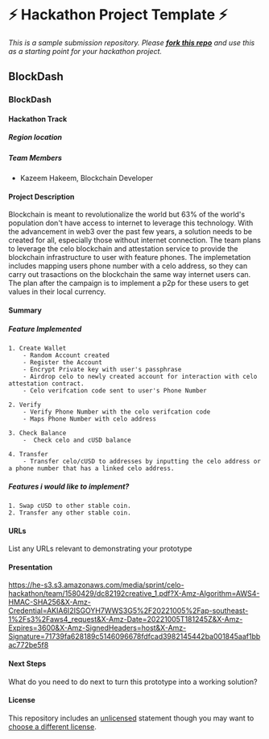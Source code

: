 
# ⚡ Hackathon Project Template ⚡
_This is a sample submission repository.
Please [__fork this repo__](https://help.github.com/articles/fork-a-repo/) and use this as a starting point for your hackathon project._

## BlockDash
### BlockDash
#### Hackathon Track

##### Region location

##### Team Members
- Kazeem Hakeem, Blockchain Developer


#### Project Description
Blockchain is meant to revolutionalize the world but 63% of the world's population don't have access to internet to leverage this technology. With the advancement in web3 over the past few years, a solution needs to be created for all, especially those without internet connection. The team plans to leverage the celo blockchain and attestation service to provide the blockchain infrastructure to user with feature phones. The implemetation includes mapping users phone number with a celo address, so they can carry out trasactions on the blockchain the same way internet users can. The plan after the campaign is to implement a p2p for these users to get values in their local currency.

#### Summary
##### Feature Implemented
    1. Create Wallet
        - Random Account created
        - Register the Account
        - Encrypt Private key with user's passphrase
        - Airdrop celo to newly created account for interaction with celo attestation contract.
        - Celo verifcation code sent to user's Phone Number

    2. Verify
        - Verify Phone Number with the celo verifcation code
        - Maps Phone Number with celo address

    3. Check Balance
        -  Check celo and cUSD balance

    4. Transfer
        - Transfer celo/cUSD to addresses by inputting the celo address or a phone number that has a linked celo address.

##### Features i would like to implement?

    1. Swap cUSD to other stable coin.
    2. Transfer any other stable coin.    

#### URLs
List any URLs relevant to demonstrating your prototype

#### Presentation
https://he-s3.s3.amazonaws.com/media/sprint/celo-hackathon/team/1580429/dc82192creative_1.pdf?X-Amz-Algorithm=AWS4-HMAC-SHA256&X-Amz-Credential=AKIA6I2ISGOYH7WWS3G5%2F20221005%2Fap-southeast-1%2Fs3%2Faws4_request&X-Amz-Date=20221005T181245Z&X-Amz-Expires=3600&X-Amz-SignedHeaders=host&X-Amz-Signature=71739fa628189c5146096678fdfcad3982145442ba001845aaf1bbac772be5f8

#### Next Steps
What do you need to do next to turn this prototype into a working solution?

#### License
This repository includes an [unlicensed](http://unlicense.org/) statement though you may want to [choose a different license](https://choosealicense.com/).
